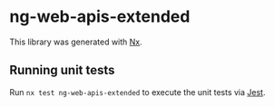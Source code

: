 # ng-web-apis-extended

This library was generated with [Nx](https://nx.dev).

## Running unit tests

Run `nx test ng-web-apis-extended` to execute the unit tests via [Jest](https://jestjs.io).
